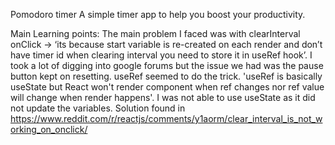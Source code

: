 Pomodoro timer
A simple timer app to help you boost your productivity.


Main Learning points:
The main problem I faced was with clearInterval onClick -> ‘its because start variable is re-created on each render and don’t have timer id when clearing interval you need to store it in useRef hook’. I took a lot of digging into google forums but the issue we had was the pause button kept on resetting. useRef seemed to do the trick. 'useRef is basically useState but React won't render component when ref changes nor ref value will change when render happens'. I was not able to use useState as it did not update the variables. 
Solution found in https://www.reddit.com/r/reactjs/comments/y1aorm/clear_interval_is_not_working_on_onclick/